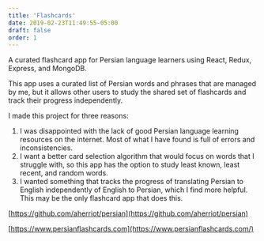 ```yaml
---
title: 'Flashcards'
date: 2019-02-23T11:49:55-05:00
draft: false
order: 1
---
```


A curated flashcard app for Persian language learners using React, Redux, Express, and MongoDB.

This app uses a curated list of Persian words and phrases that are managed by me, but it allows other users to study the shared set of flashcards and track their progress independently.

I made this project for three reasons:

1.  I was disappointed with the lack of good Persian language learning resources on the internet. Most of what I have found is full of errors and inconsistencies.
2.  I want a better card selection algorithm that would focus on words that I struggle with, so this app has the option to study least known, least recent, and random words.
3.  I wanted something that tracks the progress of translating Persian to English independently of English to Persian, which I find more helpful. This may be the only flashcard app that does this.

[https://github.com/aherriot/persian](https://github.com/aherriot/persian)

[https://www.persianflashcards.com](https://www.persianflashcards.com/)
